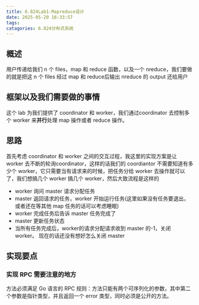 ```yaml
---
title: 6.824Lab1-Mapreduce设计
date: 2025-05-20 16:33:57
tags:
catagories: 6.824分布式系统
---
```

 
## 概述
用户传递给我们 n 个 files，map 和 reduce 函数，以及一个 nreduce，我们要做的就是把这 n 个 files 经过 map 和 reduce后输出 nreduce 的 output 还给用户

## 框架以及我们需要做的事情
这个 lab 为我们提供了 coordinator 和 worker，我们通过coordinator 去控制多个 worker 来**并行**处理 map 操作或者 reduce 操作。


## 思路
首先考虑 coordinator 和 worker 之间的交互过程，我这里的实现方案是让 worker 去不断的轮询coordinator，这样的话我们的 coordiantor 不需要知道有多少个 worker，它只需要当有请求来的时候，把任务分给 worker 去操作就可以了，我们想搞几个 worker 搞几个 worker，然后大致流程是这样的
- worker 询问 master 请求分配任务
- master 返回请求的任务，worker 开始运行任务(这里如果没有任务要退出，或者还在等其他 map 任务的话可以考虑睡眠)
- worker 完成任务后告诉 master 任务完成了
- master 更新任务状态
- 当所有任务完成后，worker的请求分配请求收到 master 的-1，关闭 worker。
现在的话还没有想好怎么关闭 master 

## 实现要点

### 实现 RPC 需要注意的地方
方法必须满足 Go 语言的 RPC 规则：方法只能有两个可序列化的参数，其中第二个参数是指针类型，并且返回一个 error 类型，同时必须是公开的方法。


